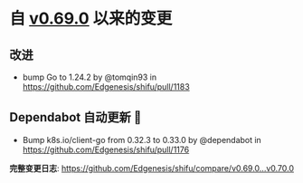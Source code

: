 # 自 [v0.69.0](https://github.com/Edgenesis/shifu/releases/tag/v0.69.0) 以来的变更

## 改进

* bump Go to 1.24.2 by @tomqin93 in https://github.com/Edgenesis/shifu/pull/1183

## Dependabot 自动更新 🤖

* Bump k8s.io/client-go from 0.32.3 to 0.33.0 by @dependabot in https://github.com/Edgenesis/shifu/pull/1176

**完整变更日志**: https://github.com/Edgenesis/shifu/compare/v0.69.0...v0.70.0

